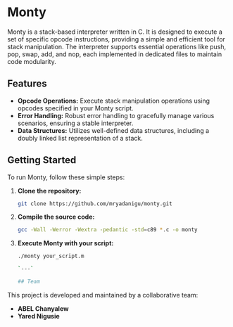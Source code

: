 # Monty

Monty is a stack-based interpreter written in C. It is designed to execute a set of specific opcode instructions, providing a simple and efficient tool for stack manipulation. The interpreter supports essential operations like push, pop, swap, add, and nop, each implemented in dedicated files to maintain code modularity.

## Features

- **Opcode Operations:** Execute stack manipulation operations using opcodes specified in your Monty script.
- **Error Handling:** Robust error handling to gracefully manage various scenarios, ensuring a stable interpreter.
- **Data Structures:** Utilizes well-defined data structures, including a doubly linked list representation of a stack.

## Getting Started

To run Monty, follow these simple steps:

1. **Clone the repository:**

   ```bash
   git clone https://github.com/mryadanigu/monty.git
   
2. **Compile the source code:**

   ```bash
   gcc -Wall -Werror -Wextra -pedantic -std=c89 *.c -o monty
   
3. **Execute Monty with your script:**

   ```bash
   ./monty your_script.m
   
   `---`
   
   ## Team

This project is developed and maintained by a collaborative team:

- **ABEL Chanyalew**
- **Yared Nigusie**
